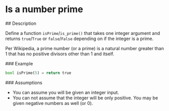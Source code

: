 # Is a number prime

## Description

Define a function `isPrime`/`is_prime()` that takes one integer argument and returns `true`/`True` or `false`/`False` depending on if the integer is a prime.

Per Wikipedia, a prime number (or a prime) is a natural number greater than 1 that has no positive divisors other than 1 and itself.

### Example

```python
bool isPrime(5) = return true
```

### Assumptions

* You can assume you will be given an integer input.
* You can not assume that the integer will be only positive. You may be given negative numbers as well (or 0).